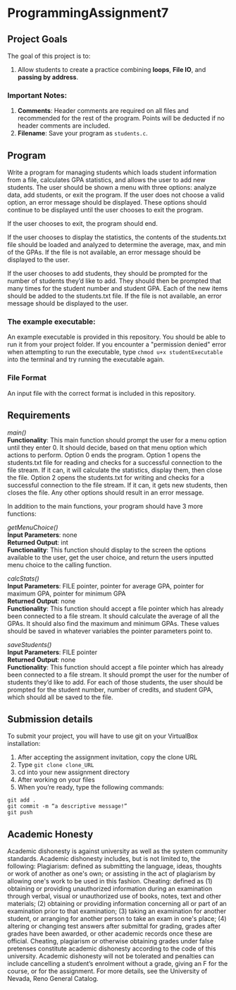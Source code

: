 # ProgrammingAssignment7

## Project Goals
The goal of this project is to:
1.	Allow students to create a practice combining **loops**, **File IO**, and **passing by address**.
### Important Notes:
1.	**Comments**: Header comments are required on all files and recommended for the rest of the program. Points will be deducted if no header comments are included.
2.  **Filename**: Save your program as ```students.c```.
## Program
Write a program for managing students which loads student information from a file, calculates GPA statistics, and allows the user to add new students. The user should be shown a menu with three options: analyze data, add students, or exit the program. If the user does not choose a valid option, an error message should be displayed. These options should continue to be displayed until the user chooses to exit the program.

If the user chooses to exit, the program should end. 

If the user chooses to display the statistics, the contents of the students.txt file should be loaded and analyzed to determine the average, max, and min of the GPAs. If the file is not available, an error message should be displayed to the user.

If the user chooses to add students, they should be prompted for the number of students they’d like to add. They should then be prompted that many times for the student number and student GPA. Each of the new items should be added to the students.txt file. If the file is not available, an error message should be displayed to the user.

### The example executable:
An example executable is provided in this repository. You should be able to run it from your project folder.
If you encounter a "permission denied" error when attempting to run the executable, type ```chmod u+x studentExecutable``` into the terminal and try running the executable again.

### File Format
An input file with the correct format is included in this repository.  

## Requirements
*main()*  
**Functionality**: This main function should prompt the user for a menu option until they enter 0. It should decide, based on that menu option which actions to perform. Option 0 ends the program. Option 1 opens the students.txt file for reading and checks for a successful connection to the file stream. If it can, it will calculate the statistics, display them, then close the file. Option 2 opens the students.txt for writing and checks for a successful connection to the file stream. If it can, it gets new students, then closes the file. Any other options should result in an error message.   

In addition to the main functions, your program should have 3 more functions:  

*getMenuChoice()*  
**Input Parameters**: none  
**Returned Output**: int  
**Functionality**: This function should display to the screen the options available to the user, get the user choice, and return the users inputted menu choice to the calling function. 

*calcStats()*  
**Input Parameters**: FILE pointer, pointer for average GPA, pointer for maximum GPA, pointer for minimum GPA  
**Returned Output**: none  
**Functionality**: This function should accept a file pointer which has already been connected to a file stream. It should calculate the average of all the GPAs. It should also find the maximum and minimum GPAs. These values should be saved in whatever variables the pointer parameters point to.  

*saveStudents()*  
**Input Parameters**: FILE pointer  
**Returned Output**: none  
**Functionality**: This function should accept a file pointer which has already been connected to a file stream. It should prompt the user for the number of students they’d like to add. For each of those students, the user should be prompted for the student number, number of credits, and student GPA, which should all be saved to the file.  

## Submission details
To submit your project, you will have to use git on your VirtualBox installation:
1.	After accepting the assignment invitation, copy the clone URL
2.	Type 
```git clone clone_URL```
3.	cd into your new assignment directory
4.	After working on your files
5.	When you’re ready, type the following commands: 
```
git add .
git commit -m “a descriptive message!”
git push
```
## Academic Honesty
Academic dishonesty is against university as well as the system community standards. Academic dishonesty includes, but is not limited to, the following:
Plagiarism: defined as submitting the language, ideas, thoughts or work of another as one's own; or assisting in the act of plagiarism by allowing one's work to be used in this fashion.
Cheating: defined as (1) obtaining or providing unauthorized information during an examination through verbal, visual or unauthorized use of books, notes, text and other materials; (2) obtaining or providing information concerning all or part of an examination prior to that examination; (3) taking an examination for another student, or arranging for another person to take an exam in one's place; (4) altering or changing test answers after submittal for grading, grades after grades have been awarded, or other academic records once these are official.
Cheating, plagiarism or otherwise obtaining grades under false pretenses constitute academic
dishonesty according to the code of this university. Academic dishonesty will not be tolerated and
penalties can include cancelling a student’s enrolment without a grade, giving an F for the course, or for the assignment. For more details, see the University of Nevada, Reno General Catalog.

